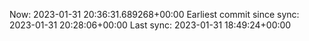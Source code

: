Now: 2023-01-31 20:36:31.689268+00:00 Earliest commit since sync: 2023-01-31 20:28:06+00:00 Last sync: 2023-01-31 18:49:24+00:00
